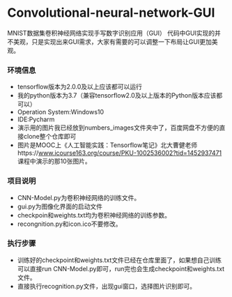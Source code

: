 # Convolutional-neural-network-GUI
MNIST数据集卷积神经网络实现手写数字识别应用（GUI）
代码中GUI实现的并不美观，只是实现出来GUI需求，大家有需要的可以调整一下布局让GUI更加美观。

### 环境信息
* tensorflow版本为2.0.0及以上应该都可以运行
* 我的python版本为3.7（兼容tensorflow2.0及以上版本的Python版本应该都可以）
* Operation System:Windows10
* IDE:Pycharm
* 演示用的图片我已经放到numbers_images文件夹中了，百度网盘不方便的直接clone整个仓库即可
* 图片是MOOC上《人工智能实践：Tensorflow笔记》北大曹健老师https://www.icourse163.org/course/PKU-1002536002?tid=1452937471 课程中演示的那10张图片。
### 项目说明
* CNN-Model.py为卷积神经网络的训练文件。
* gui.py为图像化界面的启动文件
* checkpoin和weights.txt均为卷积神经网络的训练参数。
* recongnition.py和icon.ico不要修改。
### 执行步骤
* 训练好的checkpoint和weights.txt文件已经在仓库里面了，如果想自己训练可以直接run CNN-Model.py即可，run完也会生成checkpoint和weights.txt文件。
* 直接执行recognition.py文件，出现gui窗口，选择图片识别即可。
